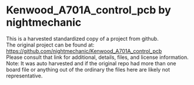 
# Kenwood_A701A_control_pcb by nightmechanic  
This is a harvested standardized copy of a project from github.  
The original project can be found at:  
https://github.com/nightmechanic/Kenwood_A701A_control_pcb  
Please consult that link for additional, details, files, and license information.  
Note: It was auto harvested and if the original repo had more than one board file or anything out of the ordinary the files here are likely not representative.  
    